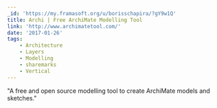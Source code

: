 ```yaml
---
_id: 'https://my.framasoft.org/u/borisschapira/?gY9w1Q'
title: Archi | Free ArchiMate Modelling Tool
link: 'http://www.archimatetool.com/'
date: '2017-01-26'
tags:
    - Architecture
    - Layers
    - Modelling
    - sharemarks
    - Vertical
---
```


<div class="markdown"><p>&quot;A free and open source modelling tool to create ArchiMate models and sketches.&quot;
</p></div>
